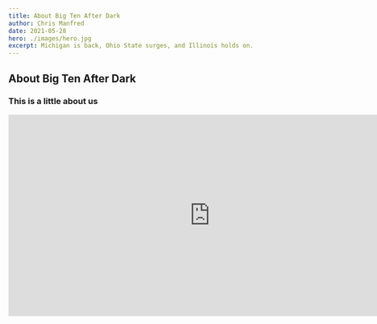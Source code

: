 ```yaml
---
title: About Big Ten After Dark
author: Chris Manfred
date: 2021-05-28
hero: ./images/hero.jpg
excerpt: Michigan is back, Ohio State surges, and Illinois holds on.
---
```


## About Big Ten After Dark

### This is a little about us

<center>
<iframe src="https://public.tableau.com/views/BigTenPlayersReturning/Sheet1?:language=en-US&:display_count=n&:origin=viz_share_link" width="800" height="400" frameborder="0"></iframe>
</center>
